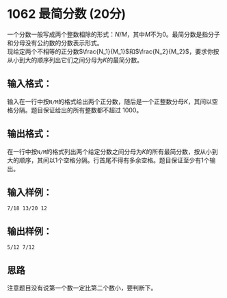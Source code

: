 # 1062 最简分数 (20分)
一个分数一般写成两个整数相除的形式：$N/M$，其中$M$不为0。最简分数是指分子和分母没有公约数的分数表示形式。  
现给定两个不相等的正分数$\frac{N_1}{M_1}$和$\frac{N_2}{M_2}$，要求你按从小到大的顺序列出它们之间分母为$K$的最简分数。
## 输入格式：
输入在一行中按`N/M`的格式给出两个正分数，随后是一个正整数分母$K$，其间以空格分隔。题目保证给出的所有整数都不超过 1000。
## 输出格式：
在一行中按`N/M`的格式列出两个给定分数之间分母为$K$的所有最简分数，按从小到大的顺序，其间以1个空格分隔。行首尾不得有多余空格。题目保证至少有1个输出。
## 输入样例：
```
7/18 13/20 12
``` 
## 输出样例：
```
5/12 7/12
```
## 思路
注意题目没有说第一个数一定比第二个数小，要判断下。